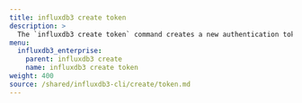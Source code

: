 ```yaml
---
title: influxdb3 create token
description: >
  The `influxdb3 create token` command creates a new authentication token.
menu:
  influxdb3_enterprise:
    parent: influxdb3 create
    name: influxdb3 create token
weight: 400
source: /shared/influxdb3-cli/create/token.md
---
```


<!--
The content of this file is at content/shared/influxdb3-cli/create/token.md
-->
